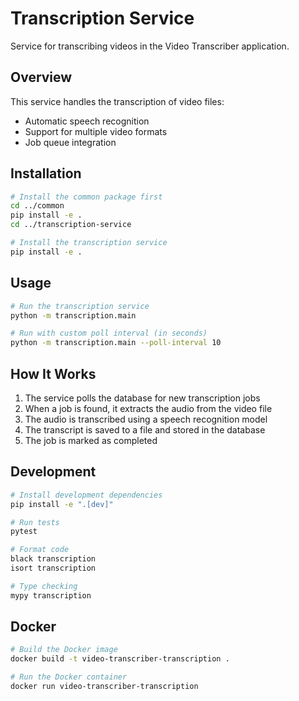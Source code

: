 # Transcription Service

Service for transcribing videos in the Video Transcriber application.

## Overview

This service handles the transcription of video files:

- Automatic speech recognition
- Support for multiple video formats
- Job queue integration

## Installation

```bash
# Install the common package first
cd ../common
pip install -e .
cd ../transcription-service

# Install the transcription service
pip install -e .
```

## Usage

```bash
# Run the transcription service
python -m transcription.main

# Run with custom poll interval (in seconds)
python -m transcription.main --poll-interval 10
```

## How It Works

1. The service polls the database for new transcription jobs
2. When a job is found, it extracts the audio from the video file
3. The audio is transcribed using a speech recognition model
4. The transcript is saved to a file and stored in the database
5. The job is marked as completed

## Development

```bash
# Install development dependencies
pip install -e ".[dev]"

# Run tests
pytest

# Format code
black transcription
isort transcription

# Type checking
mypy transcription
```

## Docker

```bash
# Build the Docker image
docker build -t video-transcriber-transcription .

# Run the Docker container
docker run video-transcriber-transcription
```
